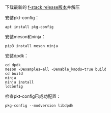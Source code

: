 下载最新的 [f-stack release版本](https://github.com/F-Stack/f-stack/releases)并解压

安装pkt-config：
```
apt install pkg-config
```

安装meson和ninja：
```
pip3 install meson ninja
```
安装dpdk：
```
cd dpdk
meson -Dexamples=all -Denable_kmods=true build
cd build
ninja
ninja install
ldconfig
```

检查pkt-config已成功配置：
```
pkg-config --modversion libdpdk
```
